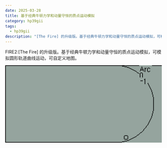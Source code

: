 ```yaml
---
date: 2025-03-28
title: 基于经典牛顿力学和动量守恒的质点运动模拟
category: hp39gii
tags:
  - hp39gii
description: "[The Fire] 的升级版。基于经典牛顿力学和动量守恒的质点运动模拟，可模拟圆形轨道曲线运动，可自定义地图"
---
```

FIRE2:[The Fire] 的升级版。基于经典牛顿力学和动量守恒的质点运动模拟，可模拟圆形轨道曲线运动，可自定义地图。


![left|240](/posts/files/Pasted%20image%2020250328170501.png)